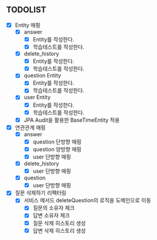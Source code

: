 ## TODOLIST
- [x] Entity 매핑
  - [x] answer
      - [x] Entity를 작성한다.
      - [x] 학습테스트를 작성한다.
  - [x] delete_history 
      - [x] Entity를 작성한다.
      - [x] 학습테스트를 작성한다.
  - [x] question Entity
      - [x] Entity를 작성한다.
      - [x] 학습테스트를 작성한다.
  - [x] user Entity
      - [x] Entity를 작성한다.
      - [x] 학습테스트를 작성한다.
  - [x] JPA Audit을 활용한 BaseTimeEntity 적용
- [x] 연관관계 매핑
  - [x] answer
    - [x] question 단방향 매핑
    - [x] question 양방향 매핑
    - [x] user 단방향 매핑
  - [x] delete_history
    - [x] user 단방향 매핑
  - [x] question
    - [x] user 단방향 매핑
- [x] 질문 삭제하기 리팩터링
  - [x] 서비스 메서드 deleteQuestion의 로직을 도메인으로 이동
    - [x] 질문의 소유자 체크
    - [x] 답변 소유자 체크
    - [x] 질문 삭제 히스토리 생성
    - [x] 답변 삭제 히스토리 생성